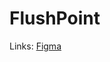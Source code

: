 # FlushPoint
Links: [Figma](https://www.figma.com/design/aXRgxJseo6pDSljto5GDeW/Untitled?node-id=0-1&t=1jTUm2m4Egth3V54-1)
